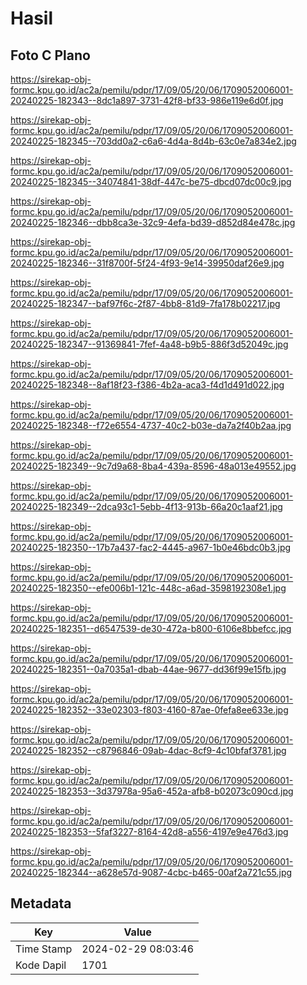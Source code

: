 # Hasil

## Foto C Plano

https://sirekap-obj-formc.kpu.go.id/ac2a/pemilu/pdpr/17/09/05/20/06/1709052006001-20240225-182343--8dc1a897-3731-42f8-bf33-986e119e6d0f.jpg

https://sirekap-obj-formc.kpu.go.id/ac2a/pemilu/pdpr/17/09/05/20/06/1709052006001-20240225-182345--703dd0a2-c6a6-4d4a-8d4b-63c0e7a834e2.jpg

https://sirekap-obj-formc.kpu.go.id/ac2a/pemilu/pdpr/17/09/05/20/06/1709052006001-20240225-182345--34074841-38df-447c-be75-dbcd07dc00c9.jpg

https://sirekap-obj-formc.kpu.go.id/ac2a/pemilu/pdpr/17/09/05/20/06/1709052006001-20240225-182346--dbb8ca3e-32c9-4efa-bd39-d852d84e478c.jpg

https://sirekap-obj-formc.kpu.go.id/ac2a/pemilu/pdpr/17/09/05/20/06/1709052006001-20240225-182346--31f8700f-5f24-4f93-9e14-39950daf26e9.jpg

https://sirekap-obj-formc.kpu.go.id/ac2a/pemilu/pdpr/17/09/05/20/06/1709052006001-20240225-182347--baf97f6c-2f87-4bb8-81d9-7fa178b02217.jpg

https://sirekap-obj-formc.kpu.go.id/ac2a/pemilu/pdpr/17/09/05/20/06/1709052006001-20240225-182347--91369841-7fef-4a48-b9b5-886f3d52049c.jpg

https://sirekap-obj-formc.kpu.go.id/ac2a/pemilu/pdpr/17/09/05/20/06/1709052006001-20240225-182348--8af18f23-f386-4b2a-aca3-f4d1d491d022.jpg

https://sirekap-obj-formc.kpu.go.id/ac2a/pemilu/pdpr/17/09/05/20/06/1709052006001-20240225-182348--f72e6554-4737-40c2-b03e-da7a2f40b2aa.jpg

https://sirekap-obj-formc.kpu.go.id/ac2a/pemilu/pdpr/17/09/05/20/06/1709052006001-20240225-182349--9c7d9a68-8ba4-439a-8596-48a013e49552.jpg

https://sirekap-obj-formc.kpu.go.id/ac2a/pemilu/pdpr/17/09/05/20/06/1709052006001-20240225-182349--2dca93c1-5ebb-4f13-913b-66a20c1aaf21.jpg

https://sirekap-obj-formc.kpu.go.id/ac2a/pemilu/pdpr/17/09/05/20/06/1709052006001-20240225-182350--17b7a437-fac2-4445-a967-1b0e46bdc0b3.jpg

https://sirekap-obj-formc.kpu.go.id/ac2a/pemilu/pdpr/17/09/05/20/06/1709052006001-20240225-182350--efe006b1-121c-448c-a6ad-3598192308e1.jpg

https://sirekap-obj-formc.kpu.go.id/ac2a/pemilu/pdpr/17/09/05/20/06/1709052006001-20240225-182351--d6547539-de30-472a-b800-6106e8bbefcc.jpg

https://sirekap-obj-formc.kpu.go.id/ac2a/pemilu/pdpr/17/09/05/20/06/1709052006001-20240225-182351--0a7035a1-dbab-44ae-9677-dd36f99e15fb.jpg

https://sirekap-obj-formc.kpu.go.id/ac2a/pemilu/pdpr/17/09/05/20/06/1709052006001-20240225-182352--33e02303-f803-4160-87ae-0fefa8ee633e.jpg

https://sirekap-obj-formc.kpu.go.id/ac2a/pemilu/pdpr/17/09/05/20/06/1709052006001-20240225-182352--c8796846-09ab-4dac-8cf9-4c10bfaf3781.jpg

https://sirekap-obj-formc.kpu.go.id/ac2a/pemilu/pdpr/17/09/05/20/06/1709052006001-20240225-182353--3d37978a-95a6-452a-afb8-b02073c090cd.jpg

https://sirekap-obj-formc.kpu.go.id/ac2a/pemilu/pdpr/17/09/05/20/06/1709052006001-20240225-182353--5faf3227-8164-42d8-a556-4197e9e476d3.jpg

https://sirekap-obj-formc.kpu.go.id/ac2a/pemilu/pdpr/17/09/05/20/06/1709052006001-20240225-182344--a628e57d-9087-4cbc-b465-00af2a721c55.jpg


## Metadata

| Key        | Value               |
| ---------- | ------------------- |
| Time Stamp | 2024-02-29 08:03:46 |
| Kode Dapil | 1701                |



